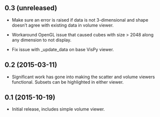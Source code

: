 0.3 (unreleased)
----------------

- Make sure an error is raised if data is not 3-dimensional and shape doesn’t
  agree with existing data in volume viewer.

- Workaround OpenGL issue that caused cubes with size > 2048 along any
  dimension to not display.

- Fix issue with _update_data on base VisPy viewer.

0.2 (2015-03-11)
----------------

- Significant work has gone into making the scatter and volume viewers
  functional. Subsets can be highlighted in either viewer.

0.1 (2015-10-19)
----------------

- Initial release, includes simple volume viewer.
